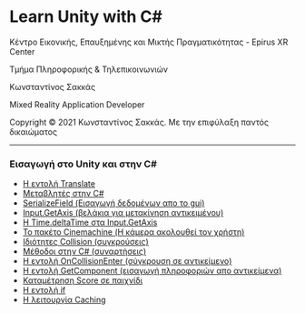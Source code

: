<html>
<head>

</head>
<body>
<h1>Learn Unity with C#</h1>
<p>Κέντρο Εικονικής, Επαυξημένης και Μικτής Πραγματικότητας - Epirus XR Center</p>
<p> Τμήμα Πληροφορικής & Τηλεπικοινωνιών </p>

<p> Κωνσταντίνος Σακκάς</p>
<p> Mixed Reality Application Developer</p>

<p>Copyright © 2021 Κωνσταντίνος Σακκάς. Με την επιφύλαξη παντός δικαιώματος</p>
<hr>

<h3>Εισαγωγή στο Unity και στην C#</h3>
<ul>
<li><a href="https://github.com/ksakkas/Learn-Unity-Intro/tree/master/intro_1">Η εντολή Translate</a></li>
<li><a href="https://github.com/ksakkas/Learn-Unity-Intro/tree/master/intro_2">Μεταβλητές στην C#</a></li>
<li><a href="https://github.com/ksakkas/Learn-Unity-Intro/tree/master/intro_3">SerializeField (Εισαγωγή δεδομένων απο το gui)</a></li>
<li><a href="https://github.com/ksakkas/Learn-Unity-Intro/tree/master/intro_4">Input.GetAxis (βελάκια για μετακίνηση αντικειμένου)</a></li>
<li><a href="https://github.com/ksakkas/Learn-Unity-Intro/tree/master/intro_5">Η Time.deltaTime στα Input.GetAxis</a></li>
<li><a href="https://github.com/ksakkas/Learn-Unity-Intro/tree/master/intro_6">Το πακέτο Cinemachine (Η κάμερα ακολουθεί τον χρήστη)</a></li>
<li><a href="https://github.com/ksakkas/Learn-Unity-Intro/tree/master/intro_7">Ιδιότητες Collision (συγκρούσεις)</a></li>
<li><a href="https://github.com/ksakkas/Learn-Unity-Intro/tree/master/intro_8">Μέθοδοι στην C# (συναρτήσεις)</a></li>
<li><a href="https://github.com/ksakkas/Learn-Unity-Intro/tree/master/intro_9">Η εντολή OnCollisionEnter (σύγκρουση σε αντικείμενο)</a></li>
<li><a href="https://github.com/ksakkas/Learn-Unity-Intro/tree/master/intro_10">Η εντολή GetComponent (εισαγωγή πληροφοριών απο αντικείμενα)</a></li>
<li><a href="https://github.com/ksakkas/Learn-Unity-Intro/tree/master/intro_11">Καταμέτρηση Score σε παιχνίδι</a></li>
<li><a href="https://github.com/ksakkas/Learn-Unity-Intro/tree/master/intro_12">Η εντολή if</a></li>
<li><a href="https://github.com/ksakkas/Learn-Unity-Intro/tree/master/intro_13">Η λειτουργία Caching</a></li>

</ul>


 
</body>
</html>
